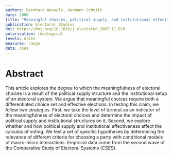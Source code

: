 ```yaml
---
authors: Bernhard Wessels, Hermann Schmitt
date: 2008
title: "Meaningful choices, political supply, and institutional effectiveness"
publication: Electoral Studies
doi: https://doi.org/10.1016/j.electstud.2007.11.010
polarisation: ideological
levels: elite
measures: range
data: cses
---
```


# Abstract
This article explores the degree to which the meaningfulness of electoral choices is a result of the political supply structure and the institutional setup of an electoral system. We argue that meaningful choices require both a differentiated choice set and effective elections. In testing this claim, we follow two strategies. First, we take the level of turnout as an indicator of the meaningfulness of electoral choices and determine the impact of political supply and institutional structures on it. Second, we explore whether and how political supply and institutional effectiveness affect the calculus of voting. We test a set of specific hypotheses by determining the relevance of different criteria for choosing a party with conditional models of macro-micro interactions. Empirical data come from the second wave of the Comparative Study of Electoral Systems (CSES).